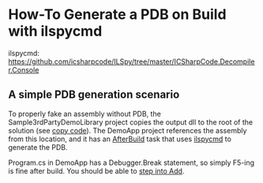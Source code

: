 # How-To Generate a PDB on Build with ilspycmd

ilspycmd: https://github.com/icsharpcode/ILSpy/tree/master/ICSharpCode.Decompiler.Console

## A simple PDB generation scenario

To properly fake an assembly without PDB, the Sample3rdPartyDemoLibrary project copies the output dll to
the root of the solution  (see [copy code](/src/Sample3rdPartyDemoLibrary/Sample3rdPartyDemoLibrary.csproj#L11)).
The DemoApp project references the assembly from this location, and it has an [AfterBuild](/src/DemoApp/DemoApp.csproj#L18)
task that uses [ilspycmd](https://www.nuget.org/packages/ilspycmd/) to generate the PDB.

Program.cs in DemoApp has a Debugger.Break statement, so simply F5-ing is fine after build. You should be able to [step into Add](/src/DemoApp/Program.cs#L14).
